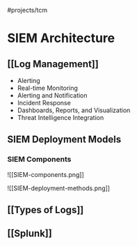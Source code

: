 #projects/tcm 

# SIEM Architecture

## [[Log Management]]
- Alerting
- Real-time Monitoring
- Alerting and Notification
- Incident Response
- Dashboards, Reports, and Visualization
- Threat Intelligence Integration
## SIEM Deployment Models
### SIEM Components

![[SIEM-components.png]]

![[SIEM-deployment-methods.png]]

## [[Types of Logs]]

## [[Splunk]]